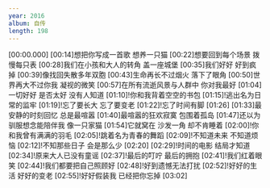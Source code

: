 ```yaml
---
year: 2016
album: 自传
length: 198
---
```

[00:00.000]
[00:14]想把你写成一首歌 想养一只猫
[00:22]想要回到每个场景 拨慢每只表
[00:28]我们在小孩和大人的转角 盖一座城堡
[00:35]我们好好 好到疯掉 
[00:39]像找回失散多年双胞
[00:43]生命再长不过烟火 落下了眼角
[00:50]世界再大不过你我 凝视的微笑
[00:57]在所有流逝风景与人群中 你对我最好
[01:04]一切好好 是否太好 没有人知道
[01:10]!你和我背着空空的书包
[01:15]!逃出名为日常的监牢
[01:19]!忘了要长大 忘了要变老
[01:22]!忘了时间有脚
[01:26]
[01:33]最安静的时刻回忆 总是最喧嚣
[01:40]最喧嚣的狂欢寂寞 包围着孤岛
[01:47]还以为驯服想念能陪伴我 像一只家猫
[01:54]它就窝在 沙发一角 却不肯睡着
[02:00]!你和我曾有满满的羽毛
[02:05]!跳着名为青春的舞蹈
[02:09]!不知道未来 不知道烦恼
[02:12]!不知那些日子 会是那么少
[02:20]
[02:29]!时间的电影 结局才知道
[02:34]!原来大人已没有童谣
[02:37]!最后的叮咛 最后的拥抱
[02:41]!我们红着眼笑
[02:44]!我们都要把自己照顾好
[02:48]!好到遗憾无法打扰
[02:52]!好好的生活 好好的变老
[02:55]!好好假装我 已经把你忘掉
[03:02]